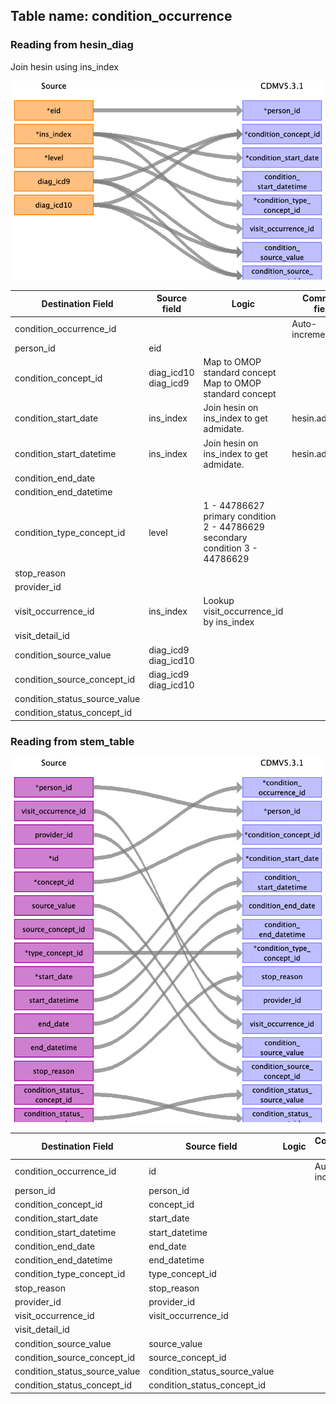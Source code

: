 ## Table name: condition_occurrence

### Reading from hesin_diag

Join hesin using ins_index

![](md_files/image11.png)

| Destination Field | Source field | Logic | Comment field |
| --- | --- | --- | --- |
| condition_occurrence_id |  |  | Auto-increment |
| person_id | eid |  |  |
| condition_concept_id | diag_icd10<br>diag_icd9 | Map to OMOP standard concept<br>Map to OMOP standard concept |  |
| condition_start_date | ins_index | Join hesin on ins_index to get admidate. | hesin.admidate<br> |
| condition_start_datetime | ins_index | Join hesin on ins_index to get admidate. | hesin.admidate<br> |
| condition_end_date |  |  |  |
| condition_end_datetime |  |  |  |
| condition_type_concept_id | level | 1 - 44786627 primary condition  2 - 44786629 secondary condition  3 - 44786629 |  |
| stop_reason |  |  |  |
| provider_id |  |  |  |
| visit_occurrence_id | ins_index | Lookup visit_occurrence_id by ins_index |  |
| visit_detail_id |  |  |  |
| condition_source_value | diag_icd9<br>diag_icd10 |  |  |
| condition_source_concept_id | diag_icd9<br>diag_icd10 |  |  |
| condition_status_source_value |  |  |  |
| condition_status_concept_id |  |  |  |

### Reading from stem_table

![](md_files/image12.png)

| Destination Field | Source field | Logic | Comment field |
| --- | --- | --- | --- |
| condition_occurrence_id | id |  | Auto-increment |
| person_id | person_id |  |  |
| condition_concept_id | concept_id |  |  |
| condition_start_date | start_date |  |  |
| condition_start_datetime | start_datetime |  |  |
| condition_end_date | end_date |  |  |
| condition_end_datetime | end_datetime |  |  |
| condition_type_concept_id | type_concept_id |  |  |
| stop_reason | stop_reason |  |  |
| provider_id | provider_id |  |  |
| visit_occurrence_id | visit_occurrence_id |  |  |
| visit_detail_id |  |  |  |
| condition_source_value | source_value |  |  |
| condition_source_concept_id | source_concept_id |  |  |
| condition_status_source_value | condition_status_source_value |  |  |
| condition_status_concept_id | condition_status_concept_id |  |  |

